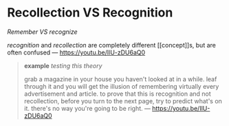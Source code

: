 # Recollection VS Recognition

_Remember VS recognize_

_recognition_ and _recollection_ are completely different [[concept]]s, but are often confused &mdash; <https://youtu.be/IlU-zDU6aQ0>

> **example** _testing this theory_
>
> grab a magazine in your house you haven't looked at in a while. leaf through it and you will get the illusion of remembering virtually every advertisement and article. to prove that this is recognition and not recollection, before you turn to the next page, try to predict what's on it. there's no way you're going to be right. &mdash; <https://youtu.be/IlU-zDU6aQ0>
